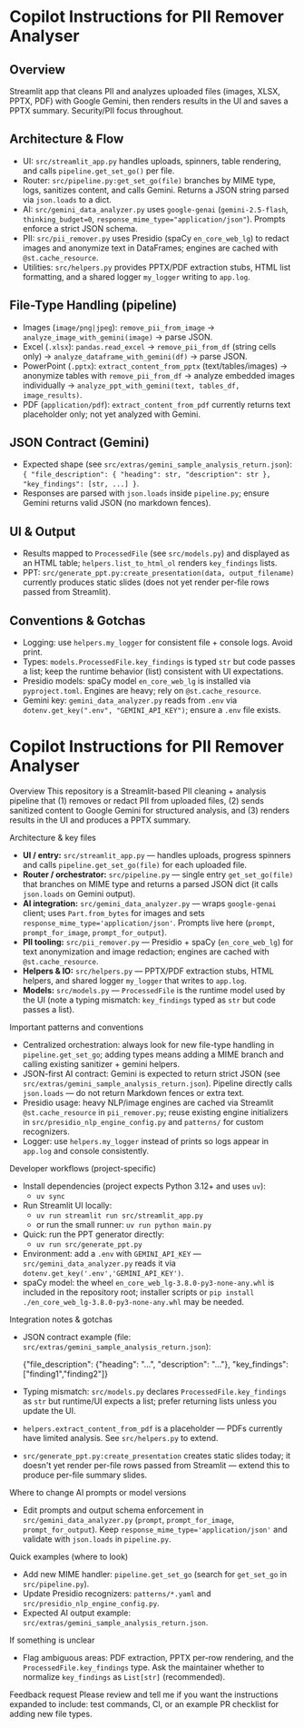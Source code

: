 # Copilot Instructions for PII Remover Analyser

## Overview
Streamlit app that cleans PII and analyzes uploaded files (images, XLSX, PPTX, PDF) with Google Gemini, then renders results in the UI and saves a PPTX summary. Security/PII focus throughout.

## Architecture & Flow
- UI: `src/streamlit_app.py` handles uploads, spinners, table rendering, and calls `pipeline.get_set_go()` per file.
- Router: `src/pipeline.py:get_set_go(file)` branches by MIME type, logs, sanitizes content, and calls Gemini. Returns a JSON string parsed via `json.loads` to a dict.
- AI: `src/gemini_data_analyzer.py` uses `google-genai` (`gemini-2.5-flash`, `thinking_budget=0`, `response_mime_type="application/json"`). Prompts enforce a strict JSON schema.
- PII: `src/pii_remover.py` uses Presidio (spaCy `en_core_web_lg`) to redact images and anonymize text in DataFrames; engines are cached with `@st.cache_resource`.
- Utilities: `src/helpers.py` provides PPTX/PDF extraction stubs, HTML list formatting, and a shared logger `my_logger` writing to `app.log`.

## File-Type Handling (pipeline)
- Images (`image/png|jpeg`): `remove_pii_from_image` → `analyze_image_with_gemini(image)` → parse JSON.
- Excel (`.xlsx`): `pandas.read_excel` → `remove_pii_from_df` (string cells only) → `analyze_dataframe_with_gemini(df)` → parse JSON.
- PowerPoint (`.pptx`): `extract_content_from_pptx` (text/tables/images) → anonymize tables with `remove_pii_from_df` → analyze embedded images individually → `analyze_ppt_with_gemini(text, tables_df, image_results)`.
- PDF (`application/pdf`): `extract_content_from_pdf` currently returns text placeholder only; not yet analyzed with Gemini.

## JSON Contract (Gemini)
- Expected shape (see `src/extras/gemini_sample_analysis_return.json`):
  `{ "file_description": { "heading": str, "description": str }, "key_findings": [str, ...] }`.
- Responses are parsed with `json.loads` inside `pipeline.py`; ensure Gemini returns valid JSON (no markdown fences).

## UI & Output
- Results mapped to `ProcessedFile` (see `src/models.py`) and displayed as an HTML table; `helpers.list_to_html_ol` renders `key_findings` lists.
- PPT: `src/generate_ppt.py:create_presentation(data, output_filename)` currently produces static slides (does not yet render per-file rows passed from Streamlit).

## Conventions & Gotchas
- Logging: use `helpers.my_logger` for consistent file + console logs. Avoid print.
- Types: `models.ProcessedFile.key_findings` is typed `str` but code passes a list; keep the runtime behavior (list) consistent with UI expectations.
- Presidio models: spaCy model `en_core_web_lg` is installed via `pyproject.toml`. Engines are heavy; rely on `@st.cache_resource`.
- Gemini key: `gemini_data_analyzer.py` reads from `.env` via `dotenv.get_key(".env", "GEMINI_API_KEY")`; ensure a `.env` file exists.

# Copilot Instructions for PII Remover Analyser

Overview
This repository is a Streamlit-based PII cleaning + analysis pipeline that (1) removes or redact PII from uploaded files, (2) sends sanitized content to Google Gemini for structured analysis, and (3) renders results in the UI and produces a PPTX summary.

Architecture & key files
- **UI / entry:** `src/streamlit_app.py` — handles uploads, progress spinners and calls `pipeline.get_set_go(file)` for each uploaded file.
- **Router / orchestrator:** `src/pipeline.py` — single entry `get_set_go(file)` that branches on MIME type and returns a parsed JSON dict (it calls `json.loads` on Gemini output).
- **AI integration:** `src/gemini_data_analyzer.py` — wraps `google-genai` client; uses `Part.from_bytes` for images and sets `response_mime_type='application/json'`. Prompts live here (`prompt`, `prompt_for_image`, `prompt_for_output`).
- **PII tooling:** `src/pii_remover.py` — Presidio + spaCy (`en_core_web_lg`) for text anonymization and image redaction; engines are cached with `@st.cache_resource`.
- **Helpers & IO:** `src/helpers.py` — PPTX/PDF extraction stubs, HTML helpers, and shared logger `my_logger` that writes to `app.log`.
- **Models:** `src/models.py` — `ProcessedFile` is the runtime model used by the UI (note a typing mismatch: `key_findings` typed as `str` but code passes a list).

Important patterns and conventions
- Centralized orchestration: always look for new file-type handling in `pipeline.get_set_go`; adding types means adding a MIME branch and calling existing sanitizer + gemini helpers.
- JSON-first AI contract: Gemini is expected to return strict JSON (see `src/extras/gemini_sample_analysis_return.json`). Pipeline directly calls `json.loads` — do not return Markdown fences or extra text.
- Presidio usage: heavy NLP/image engines are cached via Streamlit `@st.cache_resource` in `pii_remover.py`; reuse existing engine initializers in `src/presidio_nlp_engine_config.py` and `patterns/` for custom recognizers.
- Logger: use `helpers.my_logger` instead of prints so logs appear in `app.log` and console consistently.

Developer workflows (project-specific)
- Install dependencies (project expects Python 3.12+ and uses `uv`):
  - `uv sync`
- Run Streamlit UI locally:
  - `uv run streamlit run src/streamlit_app.py`
  - or run the small runner: `uv run python main.py`
- Quick: run the PPT generator directly:
  - `uv run src/generate_ppt.py`
- Environment: add a `.env` with `GEMINI_API_KEY` — `src/gemini_data_analyzer.py` reads it via `dotenv.get_key('.env','GEMINI_API_KEY')`.
- spaCy model: the wheel `en_core_web_lg-3.8.0-py3-none-any.whl` is included in the repository root; installer scripts or `pip install ./en_core_web_lg-3.8.0-py3-none-any.whl` may be needed.

Integration notes & gotchas
- JSON contract example (file: `src/extras/gemini_sample_analysis_return.json`):

  {"file_description": {"heading": "...", "description": "..."}, "key_findings": ["finding1","finding2"]}

- Typing mismatch: `src/models.py` declares `ProcessedFile.key_findings` as `str` but runtime/UI expects a list; prefer returning lists unless you update the UI.
- `helpers.extract_content_from_pdf` is a placeholder — PDFs currently have limited analysis. See `src/helpers.py` to extend.
- `src/generate_ppt.py:create_presentation` creates static slides today; it doesn't yet render per-file rows passed from Streamlit — extend this to produce per-file summary slides.

Where to change AI prompts or model versions
- Edit prompts and output schema enforcement in `src/gemini_data_analyzer.py` (`prompt`, `prompt_for_image`, `prompt_for_output`). Keep `response_mime_type='application/json'` and validate with `json.loads` in `pipeline.py`.

Quick examples (where to look)
- Add new MIME handler: `pipeline.get_set_go` (search for `get_set_go` in `src/pipeline.py`).
- Update Presidio recognizers: `patterns/*.yaml` and `src/presidio_nlp_engine_config.py`.
- Expected AI output example: `src/extras/gemini_sample_analysis_return.json`.

If something is unclear
- Flag ambiguous areas: PDF extraction, PPTX per-row rendering, and the `ProcessedFile.key_findings` type. Ask the maintainer whether to normalize `key_findings` as `List[str]` (recommended).

Feedback request
Please review and tell me if you want the instructions expanded to include: test commands, CI, or an example PR checklist for adding new file types.
